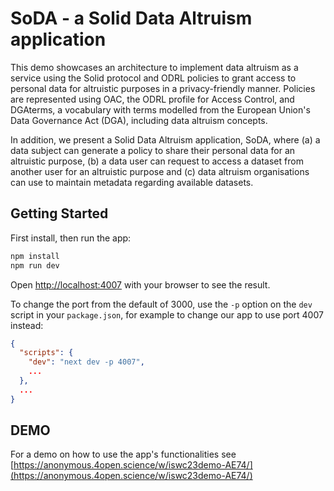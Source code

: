 # SoDA - a Solid Data Altruism application

This demo showcases an architecture to implement data altruism as a service using the Solid protocol and ODRL policies to grant access to personal data for altruistic purposes in a privacy-friendly manner.
Policies are represented using OAC, the ODRL profile for Access Control, and DGAterms, a vocabulary with terms modelled from the European Union's Data Governance Act (DGA), including data altruism concepts.

In addition, we present a Solid Data Altruism application, SoDA, where (a) a data subject can generate a policy to share their personal data for an altruistic purpose, (b) a data user can request to access a dataset from another user for an altruistic purpose and (c) data altruism organisations can use to maintain metadata regarding available datasets.

## Getting Started

First install, then run the app:

```bash
npm install
npm run dev
```

Open [http://localhost:4007](http://localhost:4007) with your browser to see the result.

To change the port from the default of 3000, use the `-p` option on the `dev` script in your `package.json`, for
example to change our app to use port 4007 instead:
```json
{
  "scripts": {
    "dev": "next dev -p 4007",
    ...
  },
  ...
}
```

## DEMO

For a demo on how to use the app's functionalities see [https://anonymous.4open.science/w/iswc23demo-AE74/](https://anonymous.4open.science/w/iswc23demo-AE74/)